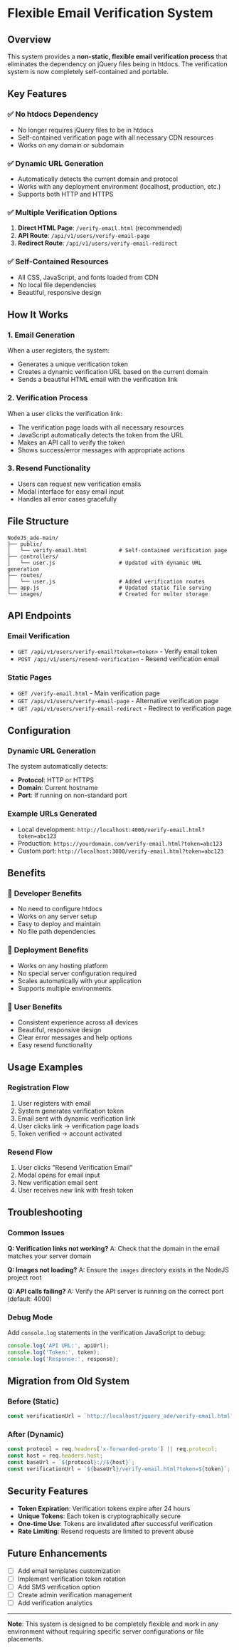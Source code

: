 # Flexible Email Verification System

## Overview

This system provides a **non-static, flexible email verification process** that eliminates the dependency on jQuery files being in htdocs. The verification system is now completely self-contained and portable.

## Key Features

### ✅ **No htdocs Dependency**
- No longer requires jQuery files to be in htdocs
- Self-contained verification page with all necessary CDN resources
- Works on any domain or subdomain

### ✅ **Dynamic URL Generation**
- Automatically detects the current domain and protocol
- Works with any deployment environment (localhost, production, etc.)
- Supports both HTTP and HTTPS

### ✅ **Multiple Verification Options**
1. **Direct HTML Page**: `/verify-email.html` (recommended)
2. **API Route**: `/api/v1/users/verify-email-page`
3. **Redirect Route**: `/api/v1/users/verify-email-redirect`

### ✅ **Self-Contained Resources**
- All CSS, JavaScript, and fonts loaded from CDN
- No local file dependencies
- Beautiful, responsive design

## How It Works

### 1. Email Generation
When a user registers, the system:
- Generates a unique verification token
- Creates a dynamic verification URL based on the current domain
- Sends a beautiful HTML email with the verification link

### 2. Verification Process
When a user clicks the verification link:
- The verification page loads with all necessary resources
- JavaScript automatically detects the token from the URL
- Makes an API call to verify the token
- Shows success/error messages with appropriate actions

### 3. Resend Functionality
- Users can request new verification emails
- Modal interface for easy email input
- Handles all error cases gracefully

## File Structure

```
NodeJS_ade-main/
├── public/
│   └── verify-email.html          # Self-contained verification page
├── controllers/
│   └── user.js                    # Updated with dynamic URL generation
├── routes/
│   └── user.js                    # Added verification routes
├── app.js                         # Updated static file serving
└── images/                        # Created for multer storage
```

## API Endpoints

### Email Verification
- `GET /api/v1/users/verify-email?token=<token>` - Verify email token
- `POST /api/v1/users/resend-verification` - Resend verification email

### Static Pages
- `GET /verify-email.html` - Main verification page
- `GET /api/v1/users/verify-email-page` - Alternative verification page
- `GET /api/v1/users/verify-email-redirect` - Redirect to verification page

## Configuration

### Dynamic URL Generation
The system automatically detects:
- **Protocol**: HTTP or HTTPS
- **Domain**: Current hostname
- **Port**: If running on non-standard port

### Example URLs Generated
- Local development: `http://localhost:4000/verify-email.html?token=abc123`
- Production: `https://yourdomain.com/verify-email.html?token=abc123`
- Custom port: `http://localhost:3000/verify-email.html?token=abc123`

## Benefits

### 🔧 **Developer Benefits**
- No need to configure htdocs
- Works on any server setup
- Easy to deploy and maintain
- No file path dependencies

### 🚀 **Deployment Benefits**
- Works on any hosting platform
- No special server configuration required
- Scales automatically with your application
- Supports multiple environments

### 👥 **User Benefits**
- Consistent experience across all devices
- Beautiful, responsive design
- Clear error messages and help options
- Easy resend functionality

## Usage Examples

### Registration Flow
1. User registers with email
2. System generates verification token
3. Email sent with dynamic verification link
4. User clicks link → verification page loads
5. Token verified → account activated

### Resend Flow
1. User clicks "Resend Verification Email"
2. Modal opens for email input
3. New verification email sent
4. User receives new link with fresh token

## Troubleshooting

### Common Issues

**Q: Verification links not working?**
A: Check that the domain in the email matches your server domain

**Q: Images not loading?**
A: Ensure the `images` directory exists in the NodeJS project root

**Q: API calls failing?**
A: Verify the API server is running on the correct port (default: 4000)

### Debug Mode
Add `console.log` statements in the verification JavaScript to debug:
```javascript
console.log('API URL:', apiUrl);
console.log('Token:', token);
console.log('Response:', response);
```

## Migration from Old System

### Before (Static)
```javascript
const verificationUrl = `http://localhost/jquery_ade/verify-email.html?token=${token}`;
```

### After (Dynamic)
```javascript
const protocol = req.headers['x-forwarded-proto'] || req.protocol;
const host = req.headers.host;
const baseUrl = `${protocol}://${host}`;
const verificationUrl = `${baseUrl}/verify-email.html?token=${token}`;
```

## Security Features

- **Token Expiration**: Verification tokens expire after 24 hours
- **Unique Tokens**: Each token is cryptographically secure
- **One-time Use**: Tokens are invalidated after successful verification
- **Rate Limiting**: Resend requests are limited to prevent abuse

## Future Enhancements

- [ ] Add email templates customization
- [ ] Implement verification token rotation
- [ ] Add SMS verification option
- [ ] Create admin verification management
- [ ] Add verification analytics

---

**Note**: This system is designed to be completely flexible and work in any environment without requiring specific server configurations or file placements. 